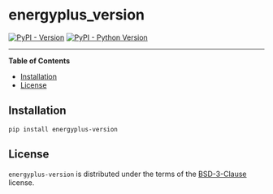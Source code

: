 # energyplus_version

[![PyPI - Version](https://img.shields.io/pypi/v/energyplus-version.svg)](https://pypi.org/project/energyplus-version)
[![PyPI - Python Version](https://img.shields.io/pypi/pyversions/energyplus-version.svg)](https://pypi.org/project/energyplus-version)

-----

**Table of Contents**

- [Installation](#installation)
- [License](#license)

## Installation

```console
pip install energyplus-version
```

## License

`energyplus-version` is distributed under the terms of the [BSD-3-Clause](https://spdx.org/licenses/BSD-3-Clause.html) license.
